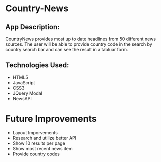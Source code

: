 #   Country-News   
 ## App Description:
 CountryNews provides most up to date headlines from 50 different news sources. The user will be able to provide country code in the search by country search bar and can see the result in a tabluar form.

 ## Technologies Used:
* HTML5
* JavaScript
* CSS3
* JQuery Modal
* NewsAPI

# Future Improvements 
* Layout Imporvements 
* Research and utilize better API
* Show 10 results per page
* Show most recent news item
* Provide country codes 

